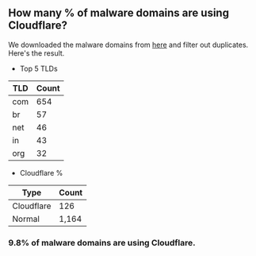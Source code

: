 ## How many % of malware domains are using Cloudflare?


We downloaded the malware domains from [here](https://urlhaus.abuse.ch) and filter out duplicates.
Here's the result.


[//]: # (start replacement)


- Top 5 TLDs

| TLD | Count |
| --- | --- |
| com | 654 |
| br | 57 |
| net | 46 |
| in | 43 |
| org | 32 |


- Cloudflare %

| Type | Count |
| --- | --- |
| Cloudflare | 126 |
| Normal | 1,164 |


### 9.8% of malware domains are using Cloudflare.